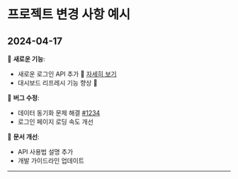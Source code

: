 
# 프로젝트 변경 사항 예시

## 2024-04-17

🌟 **새로운 기능**:
- 새로운 로그인 API 추가 📡 [자세히 보기](#)
- 대시보드 리프레시 기능 향상 🔄

🐛 **버그 수정**:
- 데이터 동기화 문제 해결 [#1234](https://github.com/example/repo/issues/1234)
- 로그인 페이지 로딩 속도 개선

📄 **문서 개선**:
- API 사용법 설명 추가
- 개발 가이드라인 업데이트

---
